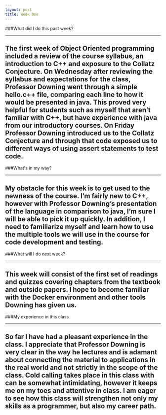 ```yaml
---
layout: post
title: Week One
---
```


###What did I do this past week?

---
The first week of Object Oriented programming included a review of the course syllabus, an introduction to C++ and exposure to the Collatz Conjecture. On Wednesday after reviewing the syllabus and expectations for the class, Professor Downing went through a simple hello.c++ file, comparing each line to how it would be presented in java. This proved very helpful for students such as myself that aren’t familiar with C++, but have experience with java from our introductory courses. On Friday Professor Downing introduced us to the Collatz Conjecture and through that code exposed us to different ways of using assert statements to test code. 
---

###What's in my way?

---
My obstacle for this week is to get used to the newness of the course. I’m fairly new to C++, however with Professor Downing’s presentation of the language in comparison to java, I’m sure I will be able to pick it up quickly. In addition, I need to familiarize myself and learn how to use the multiple tools we will use in the course for code development and testing.
---

###What will I do next week?

---
This week will consist of the first set of readings and quizzes covering chapters from the textbook and outside papers. I hope to become familiar with the Docker environment and other tools Downing has given us.  
---

###My experience in this class

---
So far I have had a pleasant experience in the class. I appreciate that Professor Downing is very clear in the way he lectures and is adamant about connecting the material to applications in the real world and not strictly in the scope of the class. Cold calling takes place in this class with can be somewhat intimidating, however it keeps me on my toes and attentive in class. I am eager to see how this class will strengthen not only my skills as a programmer, but also my career path.
---
